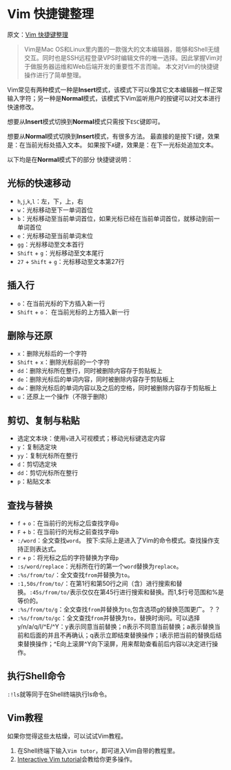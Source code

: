 # Vim 快捷键整理
原文：[Vim 快捷键整理](http://www.jianshu.com/p/c23136f68d2f)

> Vim是Mac OS和Linux里内置的一款强大的文本编辑器，能够和Shell无缝交互。同时也是SSH远程登录VPS时编辑文件的唯一选择。因此掌握Vim对于做服务器运维和Web后端开发的重要性不言而喻。
本文对Vim的快捷键操作进行了简单整理。

Vim常见有两种模式一种是**Insert**模式，该模式下可以像其它文本编辑器一样正常输入字符；另一种是**Normal**模式，该模式下Vim监听用户的按键可以对文本进行快速修改。

想要从**Insert**模式切换到**Normal**模式只需按下`ESC`键即可。

想要从**Normal**模式切换到**Insert**模式，有很多方法。
最直接的是按下`I`键，效果是：在当前光标处插入文本。
如果按下`A`键，效果是：在下一光标处追加文本。

以下均是在**Normal**模式下的部分 快捷键说明：

## 光标的快速移动
- `h`,`j`,`k`,`l`：左，下，上，右
- `w`：光标移动至下一单词首位
- `b`：光标移动至当前单词首位，如果光标已经在当前单词首位，就移动到前一单词首位
- `e`：光标移动至当前单词末位
- `gg`：光标移动至文本首行
- `Shift` + `g`：光标移动至文本尾行
- `27` + `Shift` + `g`：光标移动至文本第27行

## 插入行
- `o`：在当前光标的下方插入新一行
- `Shift` + `o`： 在当前光标的上方插入新一行

## 删除与还原
- `x`：删除光标后的一个字符
- `Shift` + `x`：删除光标前的一个字符
- `dd`：删除光标所在整行，同时被删除内容存于剪贴板上
- `de`：删除光标后的单词内容，同时被删除内容存于剪贴板上
- `dw`：删除光标后的单词内容以及之后的空格，同时被删除内容存于剪贴板上
- `u`：还原上一个操作（不限于删除）

## 剪切、复制与粘贴
- 选定文本块：使用`v`进入可视模式；移动光标键选定内容
- `y`：复制选定块
- `yy`：复制光标所在整行
- `d`：剪切选定块
- `dd`：剪切光标所在整行
- `p`：粘贴文本

## 查找与替换
- `f` + `o`：在当前行的光标之后查找字母`o`
- `F` + `b`：在当前行的光标之前查找字母`b`
- `:/word`：全文查找`word`。 按下:实际上是进入了Vim的命令模式。查找操作支持正则表达式。
- `r` + `p`：将光标之后的字符替换为字母`p`
- `:s/word/replace`：光标所在行的第一个`word`替换为`replace`。
- `:%s/from/to/`：全文查找`from`并替换为`to`。
- `:1,50s/from/to/`：在第1行和第50行之间（含）进行搜索和替换。`:45s/from/to/`表示仅仅在第45行进行搜索和替换。而1,$行号范围和%是等价的。
- `:%s/from/to/g`：全文查找`from`并替换为`to`,包含选项g的替换范围更广。？？
- `:%s/from/to/gc`：全文查找`from`并替换为`to`，替换时询问。可以选择y/n/a/q/l/^E/^Y：y表示同意当前替换；n表示不同意当前替换；a表示替换当前和后面的并且不再确认；q表示立即结束替换操作；l表示把当前的替换后结束替换操作；^E向上滚屏^Y向下滚屏，用来帮助查看前后内容以决定进行操作。

## 执行Shell命令
`:!ls`就等同于在Shell终端执行ls命令。

## Vim教程
如果你觉得这些太枯燥，可以试试Vim教程。

1. 在Shell终端下输入`Vim tutor`，即可进入Vim自带的教程里。
2. [Interactive Vim tutorial](http://www.openvim.com/)会教给你更多操作。